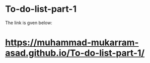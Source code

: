 # To-do-list-part-1
The link is gven below:
# https://muhammad-mukarram-asad.github.io/To-do-list-part-1/
